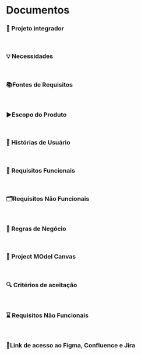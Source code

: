 # Documentos

### :round_pushpin: Projeto integrador 
</br>

### :bulb: Necessidades 
</br> 

### :books:Fontes de Requisitos 
</br>

### :arrow_forward:Escopo do Produto 
</br>

### :paperclip: Histórias de Usuário  
</br>

### :dart: Requisitos Funcionais
</br>

### 🗂️Requisitos Não Funcionais
</br>

### :pencil: Regras de Negócio
</br>

### :pushpin: Project MOdel Canvas  
</br>

### :mag: Critérios de aceitação
</br>

### :hourglass: Requisitos Não Funcionais
</br>

### 👾Link de acesso ao Figma, Confluence e Jira 


